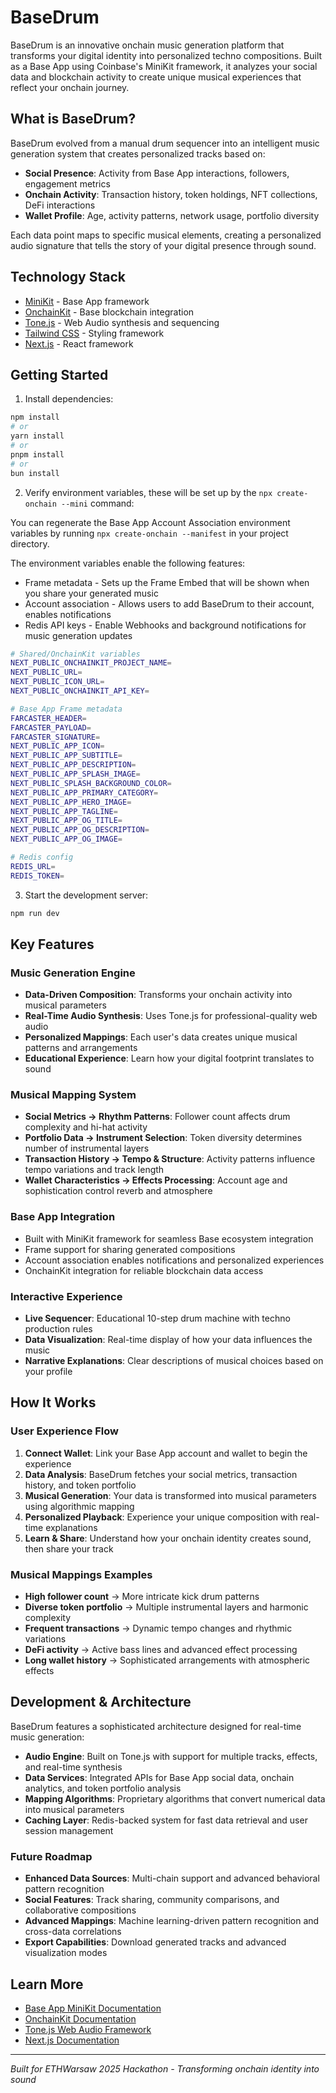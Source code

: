 # BaseDrum

BaseDrum is an innovative onchain music generation platform that transforms your digital identity into personalized techno compositions. Built as a Base App using Coinbase's MiniKit framework, it analyzes your social data and blockchain activity to create unique musical experiences that reflect your onchain journey.

## What is BaseDrum?

BaseDrum evolved from a manual drum sequencer into an intelligent music generation system that creates personalized tracks based on:

- **Social Presence**: Activity from Base App interactions, followers, engagement metrics
- **Onchain Activity**: Transaction history, token holdings, NFT collections, DeFi interactions  
- **Wallet Profile**: Age, activity patterns, network usage, portfolio diversity

Each data point maps to specific musical elements, creating a personalized audio signature that tells the story of your digital presence through sound.

## Technology Stack

- [MiniKit](https://docs.base.org/builderkits/minikit/overview) - Base App framework
- [OnchainKit](https://www.base.org/builders/onchainkit) - Base blockchain integration
- [Tone.js](https://tonejs.github.io/) - Web Audio synthesis and sequencing
- [Tailwind CSS](https://tailwindcss.com) - Styling framework
- [Next.js](https://nextjs.org/docs) - React framework

## Getting Started

1. Install dependencies:
```bash
npm install
# or
yarn install
# or
pnpm install
# or
bun install
```

2. Verify environment variables, these will be set up by the `npx create-onchain --mini` command:

You can regenerate the Base App Account Association environment variables by running `npx create-onchain --manifest` in your project directory.

The environment variables enable the following features:

- Frame metadata - Sets up the Frame Embed that will be shown when you share your generated music
- Account association - Allows users to add BaseDrum to their account, enables notifications  
- Redis API keys - Enable Webhooks and background notifications for music generation updates

```bash
# Shared/OnchainKit variables
NEXT_PUBLIC_ONCHAINKIT_PROJECT_NAME=
NEXT_PUBLIC_URL=
NEXT_PUBLIC_ICON_URL=
NEXT_PUBLIC_ONCHAINKIT_API_KEY=

# Base App Frame metadata  
FARCASTER_HEADER=
FARCASTER_PAYLOAD=
FARCASTER_SIGNATURE=
NEXT_PUBLIC_APP_ICON=
NEXT_PUBLIC_APP_SUBTITLE=
NEXT_PUBLIC_APP_DESCRIPTION=
NEXT_PUBLIC_APP_SPLASH_IMAGE=
NEXT_PUBLIC_SPLASH_BACKGROUND_COLOR=
NEXT_PUBLIC_APP_PRIMARY_CATEGORY=
NEXT_PUBLIC_APP_HERO_IMAGE=
NEXT_PUBLIC_APP_TAGLINE=
NEXT_PUBLIC_APP_OG_TITLE=
NEXT_PUBLIC_APP_OG_DESCRIPTION=
NEXT_PUBLIC_APP_OG_IMAGE=

# Redis config
REDIS_URL=
REDIS_TOKEN=
```

3. Start the development server:
```bash
npm run dev
```

## Key Features

### Music Generation Engine
- **Data-Driven Composition**: Transforms your onchain activity into musical parameters
- **Real-Time Audio Synthesis**: Uses Tone.js for professional-quality web audio
- **Personalized Mappings**: Each user's data creates unique musical patterns and arrangements
- **Educational Experience**: Learn how your digital footprint translates to sound

### Musical Mapping System
- **Social Metrics → Rhythm Patterns**: Follower count affects drum complexity and hi-hat activity  
- **Portfolio Data → Instrument Selection**: Token diversity determines number of instrumental layers
- **Transaction History → Tempo & Structure**: Activity patterns influence tempo variations and track length
- **Wallet Characteristics → Effects Processing**: Account age and sophistication control reverb and atmosphere

### Base App Integration
- Built with MiniKit framework for seamless Base ecosystem integration
- Frame support for sharing generated compositions
- Account association enables notifications and personalized experiences
- OnchainKit integration for reliable blockchain data access

### Interactive Experience  
- **Live Sequencer**: Educational 10-step drum machine with techno production rules
- **Data Visualization**: Real-time display of how your data influences the music
- **Narrative Explanations**: Clear descriptions of musical choices based on your profile

## How It Works

### User Experience Flow

1. **Connect Wallet**: Link your Base App account and wallet to begin the experience
2. **Data Analysis**: BaseDrum fetches your social metrics, transaction history, and token portfolio  
3. **Musical Generation**: Your data is transformed into musical parameters using algorithmic mapping
4. **Personalized Playback**: Experience your unique composition with real-time explanations
5. **Learn & Share**: Understand how your onchain identity creates sound, then share your track

### Musical Mappings Examples

- **High follower count** → More intricate kick drum patterns
- **Diverse token portfolio** → Multiple instrumental layers and harmonic complexity  
- **Frequent transactions** → Dynamic tempo changes and rhythmic variations
- **DeFi activity** → Active bass lines and advanced effect processing
- **Long wallet history** → Sophisticated arrangements with atmospheric effects

## Development & Architecture

BaseDrum features a sophisticated architecture designed for real-time music generation:

- **Audio Engine**: Built on Tone.js with support for multiple tracks, effects, and real-time synthesis
- **Data Services**: Integrated APIs for Base App social data, onchain analytics, and token portfolio analysis  
- **Mapping Algorithms**: Proprietary algorithms that convert numerical data into musical parameters
- **Caching Layer**: Redis-backed system for fast data retrieval and user session management

### Future Roadmap

- **Enhanced Data Sources**: Multi-chain support and advanced behavioral pattern recognition
- **Social Features**: Track sharing, community comparisons, and collaborative compositions  
- **Advanced Mappings**: Machine learning-driven pattern recognition and cross-data correlations
- **Export Capabilities**: Download generated tracks and advanced visualization modes

## Learn More

- [Base App MiniKit Documentation](https://docs.base.org/builderkits/minikit/overview)
- [OnchainKit Documentation](https://docs.base.org/builderkits/onchainkit/getting-started) 
- [Tone.js Web Audio Framework](https://tonejs.github.io/)
- [Next.js Documentation](https://nextjs.org/docs)

---

*Built for ETHWarsaw 2025 Hackathon - Transforming onchain identity into sound*

